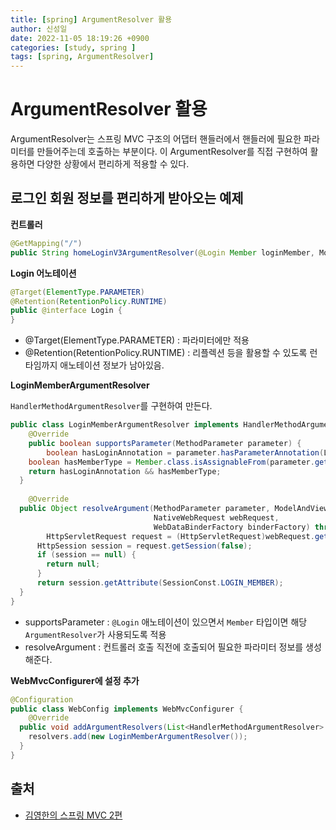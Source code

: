 ```yaml
---
title: [spring] ArgumentResolver 활용
author: 신성일
date: 2022-11-05 18:19:26 +0900
categories: [study, spring ]
tags: [spring, ArgumentResolver]
---
```


# ArgumentResolver 활용

ArgumentResolver는 스프링 MVC 구조의 어댑터 핸들러에서 핸들러에 필요한 파라미터를 만들어주는데 호출하는 부분이다. 이 ArgumentResolver를 직접 구현하여 활용하면 다양한 상황에서 편리하게 적용할 수 있다.

## 로그인 회원 정보를 편리하게 받아오는 예제

**컨트롤러**

```java
@GetMapping("/")
public String homeLoginV3ArgumentResolver(@Login Member loginMember, Model model)
```

**Login 어노테이션**

```java
@Target(ElementType.PARAMETER)
@Retention(RetentionPolicy.RUNTIME)
public @interface Login {
}
```

- @Target(ElementType.PARAMETER) : 파라미터에만 적용
- @Retention(RetentionPolicy.RUNTIME) : 리플렉션 등을 활용할 수 있도록 런타임까지 애노테이션 정보가 남아있음.

**LoginMemberArgumentResolver**

`HandlerMethodArgumentResolver`를 구현하여 만든다.

```java
public class LoginMemberArgumentResolver implements HandlerMethodArgumentResolver {
	@Override
	public boolean supportsParameter(MethodParameter parameter) { 
		boolean hasLoginAnnotation = parameter.hasParameterAnnotation(Login.class);
    boolean hasMemberType = Member.class.isAssignableFrom(parameter.getParameterType());
    return hasLoginAnnotation && hasMemberType;
  }
  
	@Override
  public Object resolveArgument(MethodParameter parameter, ModelAndViewContainer mavContainer,
                                NativeWebRequest webRequest, 
                                WebDataBinderFactory binderFactory) throws Exception {
    	HttpServletRequest request = (HttpServletRequest)webRequest.getNativeRequest();
      HttpSession session = request.getSession(false);
      if (session == null) {
      	return null;
      }
      return session.getAttribute(SessionConst.LOGIN_MEMBER);
  }
}
```

- supportsParameter : `@Login` 애노테이션이 있으면서 `Member` 타입이면 해당 `ArgumentResolver`가 사용되도록 적용
- resolveArgument : 컨트롤러 호출 직전에 호출되어 필요한 파라미터 정보를 생성해준다.

**WebMvcConfigurer에 설정 추가**

```java
@Configuration
public class WebConfig implements WebMvcConfigurer {
	@Override
  public void addArgumentResolvers(List<HandlerMethodArgumentResolver> resolvers) {
  	resolvers.add(new LoginMemberArgumentResolver());
  }
}
```





## 출처

- [김영한의 스프링 MVC 2편](https://www.inflearn.com/course/%EC%8A%A4%ED%94%84%EB%A7%81-mvc-2/dashboard)

